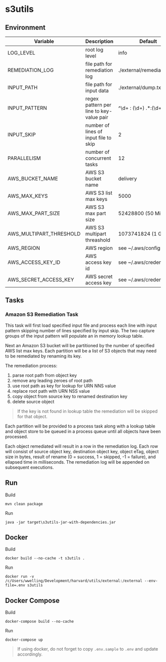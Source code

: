 # s3utils

## Environment

| Variable                | Description                              | Default                    |
| ----------------------- | ---------------------------------------- | -------------------------- |
| LOG_LEVEL               | root log level                           | info                       |
| REMEDIATION_LOG         | file path for remediation log            | ./external/remediation.log |
| INPUT_PATH              | file path for input data                 | ./external/dump.txt        |
| INPUT_PATTERN           | regex pattern per line to key-value pair | ^\\d+ : (\\d+) .*:(\\d+)$  |
| INPUT_SKIP              | number of lines of input file to skip    | 2                          |
| PARALLELISM             | number of concurrent tasks               | 12                         |
| AWS_BUCKET_NAME         | AWS S3 bucket name                       | delivery                   |
| AWS_MAX_KEYS            | AWS S3 list max keys                     | 5000                       |
| AWS_MAX_PART_SIZE       | AWS S3 max part size                     | 52428800 (50 MiB)          |
| AWS_MULTIPART_THRESHOLD | AWS S3 multipart threashold              | 1073741824 (1 GiB)         |
| AWS_REGION              | AWS region                               | see ~/.aws/config          |
| AWS_ACCESS_KEY_ID       | AWS access key id                        | see ~/.aws/credentials     |
| AWS_SECRET_ACCESS_KEY   | AWS secret access key                    | see ~/.aws/credentials     |

## Tasks

### Amazon S3 Remediation Task

This task will first load specified input file and process each line with input pattern skipping number of lines specified by input skip. The two capture groups of the input pattern will populate an in memory lookup table.

Next an Amazon S3 bucket will be partitioned by the number of specified AWS list max keys. Each partition will be a list of S3 objects that may need to be remediated by renaming its key.

The remediation process:

1. parse root path from object key
2. remove any leading zeroes of root path
3. use root path as key for lookup for URN NNS value
4. replace root path with URN NSS value
5. copy object from source key to renamed destination key
6. delete source object

> If the key is not found in lookup table the remediation will be skipped for that object.

Each partition will be provided to a process task along with a lookup table and object store to be queued in a process queue until all objects have been processed.

Each object remediated will result in a row in the remediation log. Each row will consist of source object key, destination object key, object eTag, object size in bytes, result of rename (0 = success, 1 = skipped, -1 = failure), and ellapsed time in milliseconds. The remediation log will be appended on subsequent executions.

## Run

Build
```
mvn clean package
```

Run
```
java -jar target\s3utils-jar-with-dependencies.jar
```

## Docker

Build
```
docker build --no-cache -t s3utils .
```

Run
```
docker run -v /c/Users/wwelling/Development/harvard/utils/external:/external --env-file=.env s3utils
```

## Docker Compose

Build
```
docker-compose build --no-cache
```

Run
```
docker-compose up
```

> If using docker, do not forget to copy `.env.sample` to `.env` and update accordingly.
